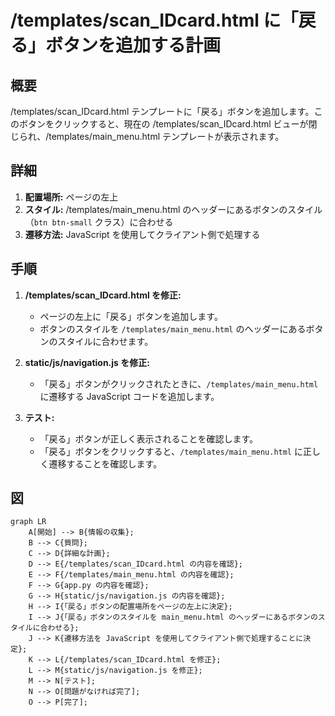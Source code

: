 # /templates/scan_IDcard.html に「戻る」ボタンを追加する計画

## 概要

/templates/scan_IDcard.html テンプレートに「戻る」ボタンを追加します。このボタンをクリックすると、現在の /templates/scan_IDcard.html ビューが閉じられ、/templates/main_menu.html テンプレートが表示されます。

## 詳細

1.  **配置場所:** ページの左上
2.  **スタイル:** /templates/main_menu.html のヘッダーにあるボタンのスタイル（`btn btn-small` クラス）に合わせる
3.  **遷移方法:** JavaScript を使用してクライアント側で処理する

## 手順

1.  **/templates/scan_IDcard.html を修正:**

    *   ページの左上に「戻る」ボタンを追加します。
    *   ボタンのスタイルを `/templates/main_menu.html` のヘッダーにあるボタンのスタイルに合わせます。

2.  **static/js/navigation.js を修正:**

    *   「戻る」ボタンがクリックされたときに、`/templates/main_menu.html` に遷移する JavaScript コードを追加します。

3.  **テスト:**

    *   「戻る」ボタンが正しく表示されることを確認します。
    *   「戻る」ボタンをクリックすると、`/templates/main_menu.html` に正しく遷移することを確認します。

## 図

```mermaid
graph LR
    A[開始] --> B{情報の収集};
    B --> C{質問};
    C --> D{詳細な計画};
    D --> E{/templates/scan_IDcard.html の内容を確認};
    E --> F{/templates/main_menu.html の内容を確認};
    F --> G{app.py の内容を確認};
    G --> H{static/js/navigation.js の内容を確認};
    H --> I{「戻る」ボタンの配置場所をページの左上に決定};
    I --> J{「戻る」ボタンのスタイルを main_menu.html のヘッダーにあるボタンのスタイルに合わせる};
    J --> K{遷移方法を JavaScript を使用してクライアント側で処理することに決定};
    K --> L{/templates/scan_IDcard.html を修正};
    L --> M{static/js/navigation.js を修正};
    M --> N[テスト];
    N --> O[問題がなければ完了];
    O --> P[完了];